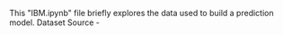 This "IBM.ipynb" file briefly explores the data used to build a prediction model.
Dataset Source - 
